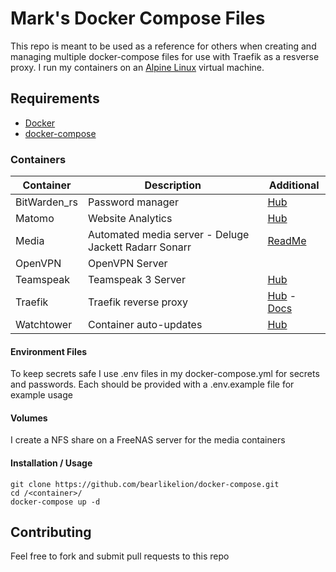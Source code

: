 # Mark's Docker Compose Files

This repo is meant to be used as a reference for others when creating and managing multiple docker-compose files for use with Traefik as a resverse proxy. I run my containers on an [Alpine Linux](https://alpinelinux.org/) virtual machine.

## Requirements

- [Docker](https://www.docker.com/)
- [docker-compose](https://docs.docker.com/compose/install/)

### Containers

| Container | Description | Additional
|----------|----------|----------|
| BitWarden_rs | Password manager | [Hub](https://hub.docker.com/r/bitwardenrs/server)
| Matomo | Website Analytics | [Hub](https://hub.docker.com/_/matomo)
| Media | Automated media server -  Deluge Jackett Radarr Sonarr | [ReadMe]()
| OpenVPN | OpenVPN Server |
| Teamspeak | Teamspeak 3 Server | [Hub](https://hub.docker.com/_/teamspeak)
| Traefik | Traefik reverse proxy | [Hub](https://hub.docker.com/_/traefik) - [Docs](https://docs.traefik.io/)
| Watchtower | Container auto-updates | [Hub](https://hub.docker.com/r/v2tec/watchtower)

#### Environment Files

To keep secrets safe I use .env files in my docker-compose.yml for secrets and passwords. Each should be provided with a .env.example file for example usage

#### Volumes

I create a NFS share on a FreeNAS server for the media containers

#### Installation / Usage

    git clone https://github.com/bearlikelion/docker-compose.git
    cd /<container>/
    docker-compose up -d

## Contributing

Feel free to fork and submit pull requests to this repo

